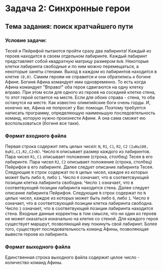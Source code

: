 # Задача 2: Синхронные герои

## Тема задания: поиск кратчайшего пути

### Условие задачи:

Тесей и Пейрифой пытаются пройти сразу два лабиринта! Каждый из героев находится в своем отдельном лабиринте. Каждый лабиринт представляет собой квадратную матрицу размером `NxN`. Некоторые клетки лабиринта свободные и по ним можно перемещаться, а некоторые заняты стенами. Выход в каждом из лабиринтов находится в клетке `(0,0)`.
Самим героям не справится и они обратились к богине Афине. Богиня Афина командует ими одновременно. То есть когда Афина командует "Вправо!" оба героя сдвигаются на одну клетку вправо. При этом если для одного из героев на соседней клетке стена, то этот герой остается на месте. Если для обоих справа - стена, то оба останутся на месте.
Как известно олимпийские боги очень горды. И, конечно же, Афина не попросит у Вас помощи. Поэтому требуется написать программу, определяющую наименьшую последовтельность команд, которую нужно произнести Афине. А она сама сможет ею воспользоваться (богиня все таки).

### Формат входного файла

Первая строка содержит пять целых чисел: `N`, `R1`, `C1`, `R2`, `C2` `(2≤N≤100, 0≤R1,C1,R2,C2<N)`. Число `N` описывает размер каждого из лабиринтов. Пара чисел `R1`, `C1` описывает положение (строка, столбец) Тесея в его лабиринте. Пара чисел `R2`, `C2` описывает положение (строка, столбец) Пейрифоя в его лабиринте.
Далее следует описание лабиринта Тесея. Следующие `N` строк содержат по `N` целых чисел, каждое из которых может быть либо `0`, либо `1`. Число `0` означает, что в соответсвующей позиции клетка лабиринта свободна. Число `1` означает, что в соответвующей позиции лабиринта находится стена.
Далее следует описание лабиринта Пейрифоя. Следующие `N` строк содержат по `N` целых чисел, каждое из которых может быть либо `0`, либо `1`. Число `0` означает, что в соответсвующей позиции клетка лабиринта свободна. Число `1` означает, что в соответвующей позиции лабиринта находится стена.
Входные данные корректны в том смысле, что ни один из героев не может оказаться изначально на клетке со стеной. Для каждого героя существует маршрут, позволяющий ему покинуть свой лабиринт. Более того, существует последовательность команд Афины, позволяющая вывести героев из лабиринта.

### Формат выходного файла

Единственная строка выходного файла содержит целое число - количество команд Афины.